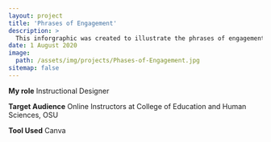 ```yaml
---
layout: project
title: 'Phrases of Engagement'
description: >
  This inforgraphic was created to illustrate the phrases of engagement as a part of the Online Teaching Tips project.
date: 1 August 2020
image: 
  path: /assets/img/projects/Phases-of-Engagement.jpg
sitemap: false
---
```


**My role** Instructional Designer

**Target Audience** Online Instructors at College of Education and Human Sciences, OSU

**Tool Used** Canva